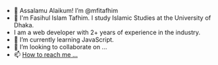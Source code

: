 - 👋 Assalamu Alaikum! I’m @mfitafhim
- 👀 I'm Fasihul Islam Tafhim. I study Islamic Studies at the University of Dhaka.
- I am a web developer with 2+ years of experience in the industry.
- 🌱 I’m currently learning JavaScript.
- 💞️ I’m looking to collaborate on ...
- 📫 [How to reach me ...](https://www.mfitafhim.com/)

<!---
mfitafhim/mfitafhim is a ✨ special ✨ repository because its `README.md` (this file) appears on your GitHub profile.
You can click the Preview link to take a look at your changes.
--->
